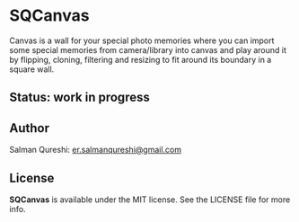 
# SQCanvas

Canvas is a wall for your special photo memories where you can import some special memories from camera/library into canvas and play around it by flipping, cloning, filtering and resizing to fit around its boundary in a square wall.

## Status: work in progress

## Author
Salman Qureshi: er.salmanqureshi@gmail.com

## License

**SQCanvas** is available under the MIT license. See the LICENSE file for more info.
